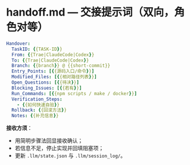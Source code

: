 # handoff.md — 交接提示词（双向，角色对等）

```yaml
Handover:
  TaskID: {{TASK-ID}}
  From: {{Trae|ClaudeCode|Codex}}
  To: {{Trae|ClaudeCode|Codex}}
  Branch: {{branch}} @ {{short-commit}}
  Entry_Points: [{{源码入口/命令}}]
  Modified_Files: [{{相对路径列表}}]
  Open_Questions: [{{待决}}]
  Blocking_Issues: [{{若有}}]
  Run_Commands: [{{npm scripts / make / docker}}]
  Verification_Steps:
    - {{如何快速自验}}
  Rollback: {{回滚方法}}
  Notes: {{补充信息}}
```

**接收方须**：
- 用简明步骤法回显接收确认；
- 若信息不足，停止实现并回填阻塞项；
- 更新 `.llm/state.json` 与 `.llm/session_log/`。
